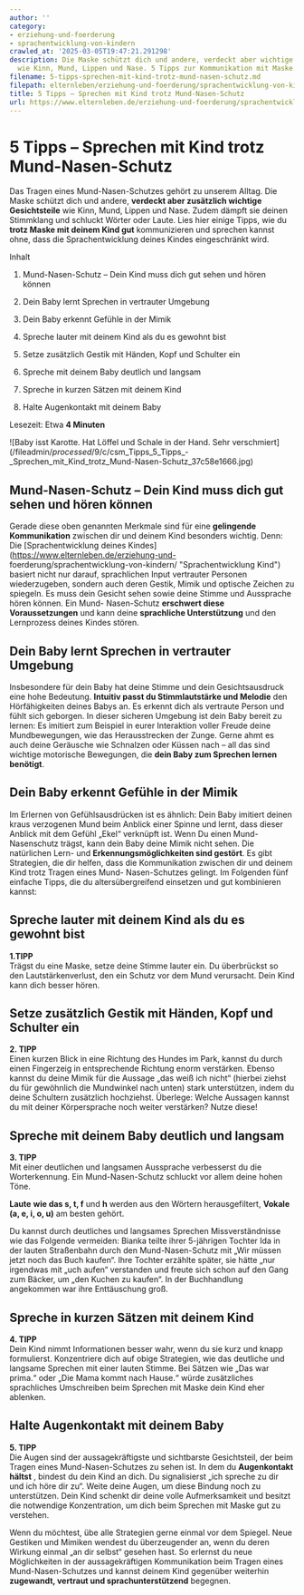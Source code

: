 ```yaml
---
author: ''
category:
- erziehung-und-foerderung
- sprachentwicklung-von-kindern
crawled_at: '2025-03-05T19:47:21.291298'
description: Die Maske schützt dich und andere, verdeckt aber wichtige Gesichtsteile
  wie Kinn, Mund, Lippen und Nase. 5 Tipps zur Kommunikation mit Maske.
filename: 5-tipps-sprechen-mit-kind-trotz-mund-nasen-schutz.md
filepath: elternleben/erziehung-und-foerderung/sprachentwicklung-von-kindern/5-tipps-sprechen-mit-kind-trotz-mund-nasen-schutz.md
title: 5 Tipps – Sprechen mit Kind trotz Mund-Nasen-Schutz
url: https://www.elternleben.de/erziehung-und-foerderung/sprachentwicklung-von-kindern/5-tipps-sprechen-mit-kind-trotz-mund-nasen-schutz/
---
```


#  5 Tipps – Sprechen mit Kind trotz Mund-Nasen-Schutz

Das Tragen eines Mund-Nasen-Schutzes gehört zu unserem Alltag. Die Maske
schützt dich und andere, **verdeckt aber zusätzlich wichtige Gesichtsteile**
wie Kinn, Mund, Lippen und Nase. Zudem dämpft sie deinen Stimmklang und
schluckt Wörter oder Laute. Lies hier einige Tipps, wie du **trotz Maske mit
deinem Kind gut** kommunizieren und sprechen kannst ohne, dass die
Sprachentwicklung deines Kindes eingeschränkt wird.

Inhalt

1. Mund-Nasen-Schutz – Dein Kind muss dich gut sehen und hören können

2. Dein Baby lernt Sprechen in vertrauter Umgebung

3. Dein Baby erkennt Gefühle in der Mimik

4. Spreche lauter mit deinem Kind als du es gewohnt bist

5. Setze zusätzlich Gestik mit Händen, Kopf und Schulter ein

6. Spreche mit deinem Baby deutlich und langsam

7. Spreche in kurzen Sätzen mit deinem Kind

8. Halte Augenkontakt mit deinem Baby

Lesezeit: Etwa **4 Minuten**

![Baby isst Karotte. Hat Löffel und Schale in der Hand. Sehr
verschmiert](/fileadmin/_processed_/9/c/csm_Tipps_5_Tipps_-
_Sprechen_mit_Kind_trotz_Mund-Nasen-Schutz_37c58e1666.jpg)

##  Mund-Nasen-Schutz – Dein Kind muss dich gut sehen und hören können

Gerade diese oben genannten Merkmale sind für eine **gelingende
Kommunikation** zwischen dir und deinem Kind besonders wichtig. Denn: Die
[Sprachentwicklung deines Kindes](https://www.elternleben.de/erziehung-und-
foerderung/sprachentwicklung-von-kindern/ "Sprachentwicklung Kind") basiert
nicht nur darauf, sprachlichen Input vertrauter Personen wiederzugeben,
sondern auch deren Gestik, Mimik und optische Zeichen zu spiegeln. Es muss
dein Gesicht sehen sowie deine Stimme und Aussprache hören können. Ein Mund-
Nasen-Schutz **erschwert diese Voraussetzungen** und kann deine **sprachliche
Unterstützung** und den Lernprozess deines Kindes stören.

##  Dein Baby lernt Sprechen in vertrauter Umgebung

Insbesondere für dein Baby hat deine Stimme und dein Gesichtsausdruck eine
hohe Bedeutung. **Intuitiv passt du Stimmlautstärke und Melodie** den
Hörfähigkeiten deines Babys an. Es erkennt dich als vertraute Person und fühlt
sich geborgen. In dieser sicheren Umgebung ist dein Baby bereit zu lernen: Es
imitiert zum Beispiel in eurer Interaktion voller Freude deine Mundbewegungen,
wie das Herausstrecken der Zunge. Gerne ahmt es auch deine Geräusche wie
Schnalzen oder Küssen nach – all das sind wichtige motorische Bewegungen, die
**dein Baby zum Sprechen lernen benötigt**.

##  Dein Baby erkennt Gefühle in der Mimik

Im Erlernen von Gefühlsausdrücken ist es ähnlich: Dein Baby imitiert deinen
kraus verzogenen Mund beim Anblick einer Spinne und lernt, dass dieser Anblick
mit dem Gefühl „Ekel“ verknüpft ist. Wenn Du einen Mund-Nasenschutz trägst,
kann dein Baby deine Mimik nicht sehen. Die natürlichen Lern- und
**Erkennungsmöglichkeiten sind gestört**. Es gibt Strategien, die dir helfen,
dass die Kommunikation zwischen dir und deinem Kind trotz Tragen eines Mund-
Nasen-Schutzes gelingt. Im Folgenden fünf einfache Tipps, die du
altersübergreifend einsetzen und gut kombinieren kannst:

##  Spreche lauter mit deinem Kind als du es gewohnt bist

**1.TIPP**  
Trägst du eine Maske, setze deine Stimme lauter ein. Du überbrückst so den
Lautstärkenverlust, den ein Schutz vor dem Mund verursacht. Dein Kind kann
dich besser hören.

##  Setze zusätzlich Gestik mit Händen, Kopf und Schulter ein

**2\. TIPP**  
Einen kurzen Blick in eine Richtung des Hundes im Park, kannst du durch einen
Fingerzeig in entsprechende Richtung enorm verstärken. Ebenso kannst du deine
Mimik für die Aussage „das weiß ich nicht“ (hierbei ziehst du für gewöhnlich
die Mundwinkel nach unten) stark unterstützen, indem du deine Schultern
zusätzlich hochziehst. Überlege: Welche Aussagen kannst du mit deiner
Körpersprache noch weiter verstärken? Nutze diese!

##  Spreche mit deinem Baby deutlich und langsam

**3\. TIPP**  
Mit einer deutlichen und langsamen Aussprache verbesserst du die
Worterkennung. Ein Mund-Nasen-Schutz schluckt vor allem deine hohen Töne.  
  
**Laute** **wie das s, t, f** und **h** werden aus den Wörtern
herausgefiltert, **Vokale (a, e, i, o, u)** am besten gehört.  
  
Du kannst durch deutliches und langsames Sprechen Missverständnisse wie das
Folgende vermeiden: Bianka teilte ihrer 5-jährigen Tochter Ida in der lauten
Straßenbahn durch den Mund-Nasen-Schutz mit „Wir müssen jetzt noch das Buch
kaufen“. Ihre Tochter erzählte später, sie hätte „nur irgendwas mit „uch
aufen“ verstanden und freute sich schon auf den Gang zum Bäcker, um „den
Kuchen zu kaufen“. In der Buchhandlung angekommen war ihre Enttäuschung groß.

##  Spreche in kurzen Sätzen mit deinem Kind

**4\. TIPP**  
Dein Kind nimmt Informationen besser wahr, wenn du sie kurz und knapp
formulierst. Konzentriere dich auf obige Strategien, wie das deutliche und
langsame Sprechen mit einer lauten Stimme. Bei Sätzen wie „Das war prima.“
oder „Die Mama kommt nach Hause.“ würde zusätzliches sprachliches Umschreiben
beim Sprechen mit Maske dein Kind eher ablenken.

##  Halte Augenkontakt mit deinem Baby

**5\. TIPP**  
Die Augen sind der aussagekräftigste und sichtbarste Gesichtsteil, der beim
Tragen eines Mund-Nasen-Schutzes zu sehen ist. In dem du **Augenkontakt
hältst** , bindest du dein Kind an dich. Du signalisierst „ich spreche zu dir
und ich höre dir zu“. Weite deine Augen, um diese Bindung noch zu
unterstützen. Dein Kind schenkt dir deine volle Aufmerksamkeit und besitzt die
notwendige Konzentration, um dich beim Sprechen mit Maske gut zu verstehen.  
  
Wenn du möchtest, übe alle Strategien gerne einmal vor dem Spiegel. Neue
Gestiken und Mimiken wendest du überzeugender an, wenn du deren Wirkung einmal
„an dir selbst“ gesehen hast. So erlernst du neue Möglichkeiten in der
aussagekräftigen Kommunikation beim Tragen eines Mund-Nasen-Schutzes und
kannst deinem Kind gegenüber weiterhin **zugewandt, vertraut und
sprachunterstützend** begegnen.  


